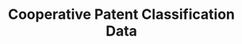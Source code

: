 ---
bigquery: https://console.cloud.google.com/bigquery?p=patents-public-data&d=cpc&page=dataset
citation: '“Cooperative Patent Classification” by the EPO and USPTO, for public use. '
contributors: EPO, USPTO
cost: None
description: Cooperative Patent Classification Data contains the scheme and definitions
  of the Cooperative Patent Classification system for classifying patent documents.
  The CPC is the result of a partnership between the EPO and the USPTO in their joint
  effort to develop a common, internationally compatible classification system for
  technical documents, in particular patent publications, which will be used by both
  offices in the patent granting process
documentation: https://www.cooperativepatentclassification.org/cpcSchemeAndDefinitions
last_edit: 04/08/2022, 10:47:14
location: https://www.cooperativepatentclassification.org/index
maintained_by: USPTO, EPO
schema_fields:
- parents
- breakdownCode
- children
- childGroups
- breakdown_code
- residual_references
- synonyms
- title_full
- ipc_concordant
- dateRevised
- status
- applicationReferences
- definition
- application_references
- symbol
- limiting_references
- glossary
- titleFull
- level
- sizeCache
- limitingReferences
- child_groups
- informativeReferences
- notAllocatable
- not_allocatable
- date_revised
- informative_references
- residualReferences
- titlePart
- ipcConcordant
- title_part
- additional_only
shortname: cooperative_patent_classification
tags:
- patents
- science
title: Cooperative Patent Classification Data
uuid: 984374a7-16e9-4b35-9445-458daceb01bf
---